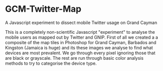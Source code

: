 GCM-Twitter-Map
===============

A Javascript experiment to dissect mobile Twitter usage on Grand Cayman

This is a completely non-scientific Javascript "experiment" to analyse the mobile users as mapped out by Twitter and GNIP. First of all we created a a composite of the map tiles in Photoshop for Grand Cayman, Barbados and Kingston (Jamaica is huge) and its these images we analyse to find what devices are most prevalent. We go through every pixel ignoring those that are black or grayscale. The rest are run through basic color analysis methods to try to categorise the device type.
